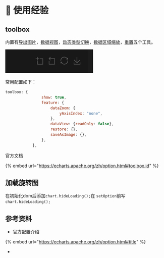 # 🎥 使用经验

## toolbox

内置有[导出图片](https://echarts.apache.org/zh/option.html#toolbox.feature.saveAsImage)，[数据视图](https://echarts.apache.org/zh/option.html#toolbox.feature.dataView)，[动态类型切换](https://echarts.apache.org/zh/option.html#toolbox.feature.magicType)，[数据区域缩放](https://echarts.apache.org/zh/option.html#toolbox.feature.dataZoom)，[重置](https://echarts.apache.org/zh/option.html#toolbox.feature.reset)五个工具。

![配置效果](<../../../.gitbook/assets/image (83).png>)

常用配置如下：

```javascript
toolbox: {
                show: true,
                feature: {
                    dataZoom: {
                        yAxisIndex: "none",
                    },
                    dataView: {readOnly: false},
                    restore: {},
                    saveAsImage: {},
                },
            },
```

官方文档

{% embed url="https://echarts.apache.org/zh/option.html#toolbox.id" %}

## 加载旋转图

在初始化dom后添加`chart.hideLoading();`在 `setOption`前写 `chart.hideLoading();`

## 参考资料

* 官方配置介绍

{% embed url="https://echarts.apache.org/zh/option.html#title" %}

*
